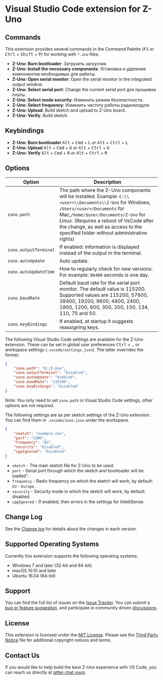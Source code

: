 # Visual Studio Code extension for Z-Uno

## Commands
This extension provides several commands in the Command Palette (<kbd>F1</kbd> or <kbd>Ctrl</kbd> + <kbd>Shift</kbd> + <kbd>P</kbd>) for working with `*.ino` files:

- **Z-Uno: Burn bootloader**: Загрузить загрузчик.
- **Z-Uno: Install the necessary components**: Установка и удаление компонентов необходимых для работы.
- **Z-Uno: Open serial monitor**: Open the serial monitor in the integrated output window.
- **Z-Uno: Select serial port**: Change the current serial port для прошивки платы.
- **Z-Uno: Select mode security**: Изменить режим безопастности.
- **Z-Uno: Select frequency**: Изменить частоту работы радиомодуля.
- **Z-Uno: Upload**: Build sketch and upload to Z-Uno board.
- **Z-Uno: Verify**: Build sketch.

## Keybindings
- **Z-Uno: Burn bootloader** <kbd>Alt</kbd> + <kbd>Cmd</kbd> + <kbd>L</kbd> *or* <kbd>Alt</kbd> + <kbd>Ctrl</kbd> + <kbd>L</kbd>
- **Z-Uno: Upload** <kbd>Alt</kbd> + <kbd>Cmd</kbd> + <kbd>U</kbd> *or* <kbd>Alt</kbd> + <kbd>Ctrl</kbd> + <kbd>U</kbd>
- **Z-Uno: Verify** <kbd>Alt</kbd> + <kbd>Cmd</kbd> + <kbd>R</kbd> *or* <kbd>Alt</kbd> + <kbd>Ctrl</kbd> + <kbd>R</kbd>

## Options
| Option | Description |
| --- | --- |
| `zuno.path`  | The path where the Z-Uno components will be installed. Example: `C:\\<user>\\Documents\\Z-Uno` for Windows, `/Users/<user>/Documents` for Mac,`/home/$user/Documents/Z-Uno` for Linux. (Requires a reboot of VsCode after the change, as well as access to the specified folder without administrative rights) |
| `zuno.outputTerminal` |If enabled: information is displayed instead of the output in the terminal. |
| `zuno.autoUpdate` | Auto update. |
| `zuno.autoUpdateTime` |How to regularly check for new versions. For example: `86400` seconds is one day. |
| `zuno.baudRate` | Default baud rate for the serial port monitor. The default value is 115200. Supported values are 115200, 57600, 38400, 19200, 9600, 4800, 2400, 1800, 1200, 600, 300, 200, 150, 134, 110, 75 and 50. | 
| `zuno.keyBindings` | If enabled, at startup it suggests reassigning keys. |

The following Visual Studio Code settings are available for the Z-Uno extension. These can be set in global user preferences <kbd>Ctrl</kbd> + <kbd>,</kbd> or workspace settings (`.vscode/settings.json`). The latter overrides the former.

```json
{
    "zuno.path": "D:/Z-Uno",
    "zuno.outputTerminal": "Disabled",
    "zuno.autoUpdate": "Enabled",
    "zuno.baudRate": "115200", 
    "zuno.keyBindings": "Disabled"
}
```
*Note:* You only need to set `zuno.path` in Visual Studio Code settings, other options are not required.

The following settings are as per sketch settings of the Z-Uno extension. You can find them in
`.vscode/zuno.json` under the workspace.

```json
{
    "sketch": "example.ino",
    "port": "COM5",
    "frequency": "EU",
    "security": "Disabled",
    "cppIgnored": "Disabled"
}
```
- `sketch` - The main sketch file for Z-Uno to be used.
- `port` - Serial port through which the sketch and bootloader will be loaded".
- `frequency` - Radio frequency on which the sketch will work, by default: `EU` - `Europe`.
- `security` - Security mode in which the sketch will work, by default: disabled.
- `cppIgnored` - If enabled, then errors in the settings for IntelliSense.

## Change Log
See the [Change log](https://github.com/Microsoft/vscode-arduino/blob/master/CHANGELOG.md) for details about the changes in each version.

## Supported Operating Systems
Currently this extension supports the following operating systems:

- Windows 7 and later (32-bit and 64-bit)
- macOS 10.10 and later
- Ubuntu 16.04 (64-bit)

## Support
You can find the full list of issues on the [Issue Tracker](https://github.com/Microsoft/vscode-arduino/issues). You can submit a [bug or feature suggestion](https://github.com/Microsoft/vscode-arduino/issues/new), and participate in community driven [discussions](https://gitter.im/Microsoft/vscode-arduino).

## License
This extension is licensed under the [MIT License](https://github.com/Microsoft/vscode-arduino/blob/master/LICENSE.txt). Please see the [Third Party Notice](https://github.com/Microsoft/vscode-arduino/blob/master/ThirdPartyNotices.txt) file for additional copyright notices and terms.

## Contact Us
If you would like to help build the best Z-Uno experience with VS Code, you can reach us directly at [gitter chat room](https://gitter.im/Microsoft/vscode-arduino).